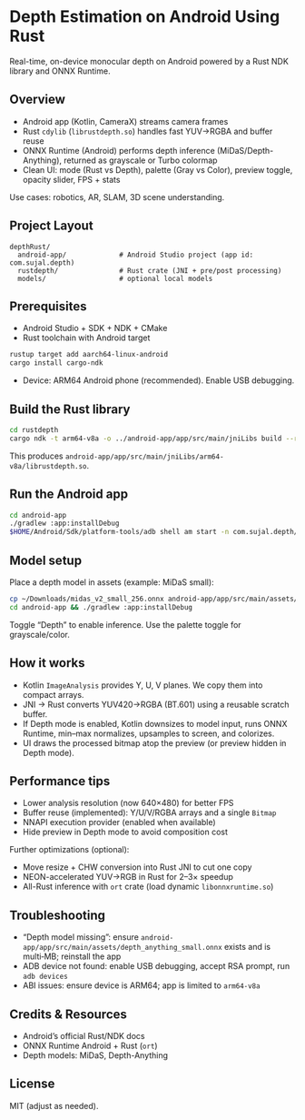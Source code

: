 # Depth Estimation on Android Using Rust

Real-time, on-device monocular depth on Android powered by a Rust NDK library and ONNX Runtime.

## Overview
- Android app (Kotlin, CameraX) streams camera frames
- Rust `cdylib` (`librustdepth.so`) handles fast YUV→RGBA and buffer reuse
- ONNX Runtime (Android) performs depth inference (MiDaS/Depth-Anything), returned as grayscale or Turbo colormap
- Clean UI: mode (Rust vs Depth), palette (Gray vs Color), preview toggle, opacity slider, FPS + stats

Use cases: robotics, AR, SLAM, 3D scene understanding.

## Project Layout
```
depthRust/
  android-app/             # Android Studio project (app id: com.sujal.depth)
  rustdepth/               # Rust crate (JNI + pre/post processing)
  models/                  # optional local models
```

## Prerequisites
- Android Studio + SDK + NDK + CMake
- Rust toolchain with Android target
```bash
rustup target add aarch64-linux-android
cargo install cargo-ndk
```
- Device: ARM64 Android phone (recommended). Enable USB debugging.

## Build the Rust library
```bash
cd rustdepth
cargo ndk -t arm64-v8a -o ../android-app/app/src/main/jniLibs build --release
```
This produces `android-app/app/src/main/jniLibs/arm64-v8a/librustdepth.so`.

## Run the Android app
```bash
cd android-app
./gradlew :app:installDebug
$HOME/Android/Sdk/platform-tools/adb shell am start -n com.sujal.depth/.MainActivity
```

## Model setup
Place a depth model in assets (example: MiDaS small):
```bash
cp ~/Downloads/midas_v2_small_256.onnx android-app/app/src/main/assets/depth_anything_small.onnx
cd android-app && ./gradlew :app:installDebug
```
Toggle “Depth” to enable inference. Use the palette toggle for grayscale/color.

## How it works
- Kotlin `ImageAnalysis` provides Y, U, V planes. We copy them into compact arrays.
- JNI → Rust converts YUV420→RGBA (BT.601) using a reusable scratch buffer.
- If Depth mode is enabled, Kotlin downsizes to model input, runs ONNX Runtime, min–max normalizes, upsamples to screen, and colorizes.
- UI draws the processed bitmap atop the preview (or preview hidden in Depth mode).

## Performance tips
- Lower analysis resolution (now 640×480) for better FPS
- Buffer reuse (implemented): Y/U/V/RGBA arrays and a single `Bitmap`
- NNAPI execution provider (enabled when available)
- Hide preview in Depth mode to avoid composition cost

Further optimizations (optional):
- Move resize + CHW conversion into Rust JNI to cut one copy
- NEON-accelerated YUV→RGB in Rust for 2–3× speedup
- All-Rust inference with `ort` crate (load dynamic `libonnxruntime.so`)

## Troubleshooting
- “Depth model missing”: ensure `android-app/app/src/main/assets/depth_anything_small.onnx` exists and is multi‑MB; reinstall the app
- ADB device not found: enable USB debugging, accept RSA prompt, run `adb devices`
- ABI issues: ensure device is ARM64; app is limited to `arm64-v8a`

## Credits & Resources
- Android’s official Rust/NDK docs
- ONNX Runtime Android + Rust (`ort`)
- Depth models: MiDaS, Depth-Anything

## License
MIT (adjust as needed).
